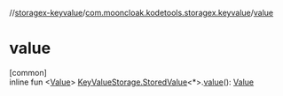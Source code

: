 //[storagex-keyvalue](../../index.md)/[com.mooncloak.kodetools.storagex.keyvalue](index.md)/[value](value.md)

# value

[common]\
inline fun &lt;[Value](value.md)&gt; [KeyValueStorage.StoredValue](-key-value-storage/-stored-value/index.md)&lt;*&gt;.[value](value.md)(): [Value](value.md)
